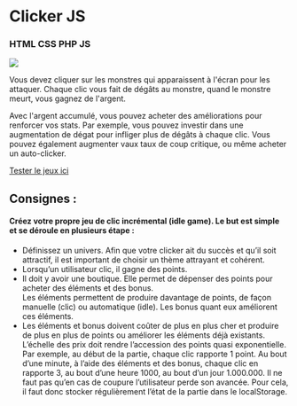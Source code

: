 # Clicker JS
### HTML CSS PHP JS
<img src="https://lucas-ribard.students-laplateforme.io/images/Previews/clicker.png" >

Vous devez cliquer sur les monstres qui apparaissent à l'écran pour les attaquer. Chaque clic vous fait de dégâts au monstre, quand le monstre meurt, vous gagnez de l'argent.  
  
Avec l'argent accumulé, vous pouvez acheter des améliorations pour renforcer vos stats. Par exemple, vous pouvez investir dans une augmentation de dégat pour infliger plus de dégâts à chaque clic. Vous pouvez également augmenter vaux taux de coup critique, ou même acheter un auto-clicker.  
  

[Tester le jeux ici](https://lucas-ribard.students-laplateforme.io/clicker/index.php)

  
  ## Consignes :  
  #### Créez votre propre jeu de clic incrémental (idle game). Le but est simple et se déroule en plusieurs étape :  
  
* Définissez un univers. Afin que votre clicker ait du succès et qu’il soit attractif, il
est important de choisir un thème attrayant et cohérent.  
* Lorsqu’un utilisateur clic, il gagne des points.  
* Il doit y avoir une boutique. Elle permet de dépenser des points pour acheter des
éléments et des bonus.  
Les éléments permettent de produire davantage de points, de façon manuelle
(clic) ou automatique (idle). Les bonus quant eux améliorent ces éléments.  
* Les éléments et bonus doivent coûter de plus en plus cher et produire de plus en
plus de points ou améliorer les éléments déjà existants.
L’échelle des prix doit rendre l’accession des points quasi exponentielle. Par
exemple, au début de la partie, chaque clic rapporte 1 point.
Au bout d’une minute, à l’aide des éléments et des bonus, chaque clic en rapporte
3, au bout d’une heure 1000, au bout d’un jour 1.000.000.
Il ne faut pas qu’en cas de coupure l’utilisateur perde son avancée. Pour cela, il faut
donc stocker régulièrement l’état de la partie dans le localStorage.
